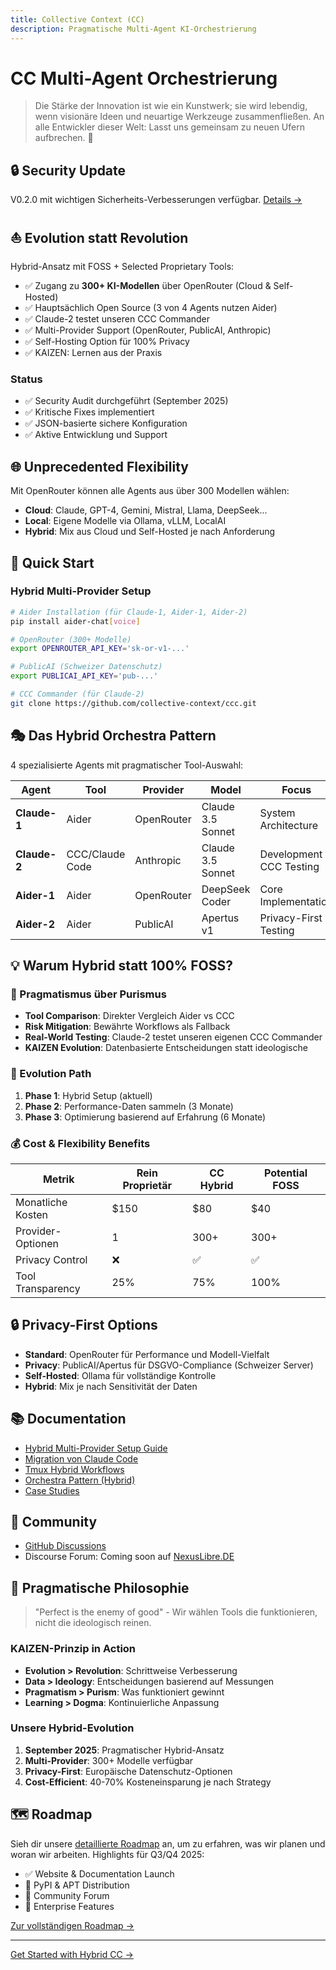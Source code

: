 ```yaml
---
title: Collective Context (CC)
description: Pragmatische Multi-Agent KI-Orchestrierung
---
```


# CC Multi-Agent Orchestrierung

> Die Stärke der Innovation ist wie ein Kunstwerk; sie wird lebendig, wenn visionäre Ideen und neuartige Werkzeuge zusammenfließen. An alle Entwickler dieser Welt: Lasst uns gemeinsam zu neuen Ufern aufbrechen. 🚀

## **🔒 Security Update**
V0.2.0 mit wichtigen Sicherheits-Verbesserungen verfügbar. [Details →](/security/notice)

## ⛵ **Evolution statt Revolution**
Hybrid-Ansatz mit FOSS + Selected Proprietary Tools:
- ✅ Zugang zu **300+ KI-Modellen** über OpenRouter (Cloud & Self-Hosted)
- ✅ Hauptsächlich Open Source (3 von 4 Agents nutzen Aider)
- ✅ Claude-2 testet unseren CCC Commander
- ✅ Multi-Provider Support (OpenRouter, PublicAI, Anthropic)
- ✅ Self-Hosting Option für 100% Privacy
- ✅ KAIZEN: Lernen aus der Praxis

### Status
- ✅ Security Audit durchgeführt (September 2025)
- ✅ Kritische Fixes implementiert
- ✅ JSON-basierte sichere Konfiguration
- ✅ Aktive Entwicklung und Support

## 🌐 Unprecedented Flexibility

Mit OpenRouter können alle Agents aus über 300 Modellen wählen:
- **Cloud**: Claude, GPT-4, Gemini, Mistral, Llama, DeepSeek...
- **Local**: Eigene Modelle via Ollama, vLLM, LocalAI
- **Hybrid**: Mix aus Cloud und Self-Hosted je nach Anforderung

## 🚀 Quick Start

### Hybrid Multi-Provider Setup

```bash
# Aider Installation (für Claude-1, Aider-1, Aider-2)
pip install aider-chat[voice]

# OpenRouter (300+ Modelle)
export OPENROUTER_API_KEY='sk-or-v1-...'

# PublicAI (Schweizer Datenschutz)
export PUBLICAI_API_KEY='pub-...'

# CCC Commander (für Claude-2)
git clone https://github.com/collective-context/ccc.git
```

## 🎭 Das Hybrid Orchestra Pattern

4 spezialisierte Agents mit pragmatischer Tool-Auswahl:

| Agent | Tool | Provider | Model | Focus |
|-------|------|----------|-------|-------|
| **Claude-1** | Aider | OpenRouter | Claude 3.5 Sonnet | System Architecture |
| **Claude-2** | CCC/Claude Code | Anthropic | Claude 3.5 Sonnet | Development + CCC Testing |
| **Aider-1** | Aider | OpenRouter | DeepSeek Coder | Core Implementation |
| **Aider-2** | Aider | PublicAI | Apertus v1 | Privacy-First Testing |

## 💡 Warum Hybrid statt 100% FOSS?

### 🎯 Pragmatismus über Purismus
- **Tool Comparison**: Direkter Vergleich Aider vs CCC
- **Risk Mitigation**: Bewährte Workflows als Fallback
- **Real-World Testing**: Claude-2 testet unseren eigenen CCC Commander
- **KAIZEN Evolution**: Datenbasierte Entscheidungen statt ideologische

### 🔄 Evolution Path
1. **Phase 1**: Hybrid Setup (aktuell)
2. **Phase 2**: Performance-Daten sammeln (3 Monate)
3. **Phase 3**: Optimierung basierend auf Erfahrung (6 Monate)

### 💰 Cost & Flexibility Benefits

| Metrik | Rein Proprietär | CC Hybrid | Potential FOSS |
|--------|-----------------|-----------|----------------|
| Monatliche Kosten | $150 | $80 | $40 |
| Provider-Optionen | 1 | 300+ | 300+ |
| Privacy Control | ❌ | ✅ | ✅ |
| Tool Transparency | 25% | 75% | 100% |

## 🔒 Privacy-First Options

- **Standard**: OpenRouter für Performance und Modell-Vielfalt
- **Privacy**: PublicAI/Apertus für DSGVO-Compliance (Schweizer Server)
- **Self-Hosted**: Ollama für vollständige Kontrolle
- **Hybrid**: Mix je nach Sensitivität der Daten

## 📚 Documentation

- [Hybrid Multi-Provider Setup Guide](/guides/multi-provider-setup/)
- [Migration von Claude Code](/guides/migration-from-claude-code/)
- [Tmux Hybrid Workflows](/agents/tmux-workflows/)
- [Orchestra Pattern (Hybrid)](/patterns/orchestra/)
- [Case Studies](/case-studies/)

## 💬 Community

- [GitHub Discussions](https://github.com/collective-context/ccc/discussions)
- Discourse Forum: Coming soon auf [NexusLibre.DE](https://NexusLibre.DE)

## 🤝 Pragmatische Philosophie

> "Perfect is the enemy of good" - Wir wählen Tools die funktionieren, nicht die ideologisch reinen.

### KAIZEN-Prinzip in Action
- **Evolution > Revolution**: Schrittweise Verbesserung
- **Data > Ideology**: Entscheidungen basierend auf Messungen
- **Pragmatism > Purism**: Was funktioniert gewinnt
- **Learning > Dogma**: Kontinuierliche Anpassung

### Unsere Hybrid-Evolution
1. **September 2025**: Pragmatischer Hybrid-Ansatz
2. **Multi-Provider**: 300+ Modelle verfügbar
3. **Privacy-First**: Europäische Datenschutz-Optionen
4. **Cost-Efficient**: 40-70% Kosteneinsparung je nach Strategy

## 🗺️ Roadmap

Sieh dir unsere [detaillierte Roadmap](/roadmap/) an, um zu erfahren, was wir planen und woran wir arbeiten. Highlights für Q3/Q4 2025:

- ✅ Website & Documentation Launch
- 🚧 PyPI & APT Distribution
- 📅 Community Forum
- 📅 Enterprise Features

[Zur vollständigen Roadmap →](/roadmap/)

---

[Get Started with Hybrid CC →](https://github.com/collective-context/ccc)

